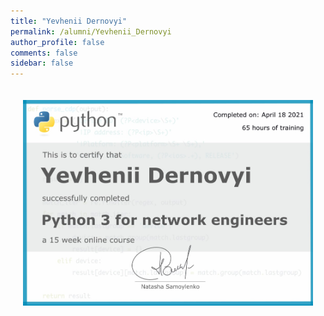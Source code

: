 ```yaml
---
title: "Yevhenii Dernovyi"
permalink: /alumni/Yevhenii_Dernovyi
author_profile: false
comments: false
sidebar: false
---
```


<div style="padding: 20px;">
  <img src="https://raw.githubusercontent.com/pyneng/pyneng.github.io/master/alumni/Yevhenii_Dernovyi.png" alt="Python for network engineers">
</div>

